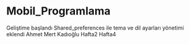 # Mobil_Programlama
Geliştime başlandı
Shared_preferences ile tema ve dil ayarları yönetimi eklendi Ahmet Mert Kadıoğlu
Hafta2
Hafta4 
